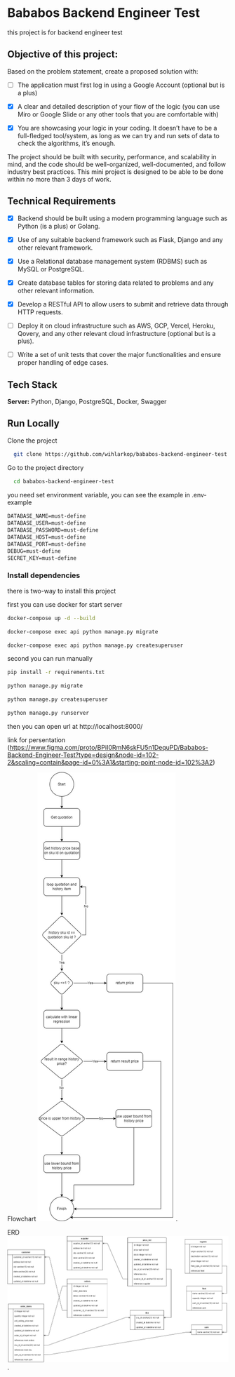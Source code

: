 # Bababos Backend Engineer Test

this project is for backend engineer test

## Objective of this project:

Based on the problem statement, create a proposed solution with:

- [ ] The application must first log in using a Google Account (optional but is a plus)

- [x] A clear and detailed description of your flow of the logic (you can use Miro or Google
Slide or any other tools that you are comfortable with)

- [X] You are showcasing your logic in your coding. It doesn’t have to be a full-fledged
tool/system, as long as we can try and run sets of data to check the algorithms, it’s
enough.

The project should be built with security, performance, and scalability in mind, and the code
should be well-organized, well-documented, and follow industry best practices. This mini
project is designed to be able to be done within no more than 3 days of work.

## Technical Requirements
- [x] Backend should be built using a modern programming language such as Python (is a
plus) or Golang.

- [x] Use of any suitable backend framework such as Flask, Django and any other
relevant framework.

- [x] Use a Relational database management system (RDBMS) such as MySQL or
PostgreSQL.

- [x] Create database tables for storing data related to problems and any other relevant
information.

- [x] Develop a RESTful API to allow users to submit and retrieve data through HTTP
requests.

- [ ] Deploy it on cloud infrastructure such as AWS, GCP, Vercel, Heroku, Qovery, and
any other relevant cloud infrastructure (optional but is a plus).

- [ ] Write a set of unit tests that cover the major functionalities and ensure proper
handling of edge cases.


## Tech Stack

**Server:** Python, Django, PostgreSQL, Docker, Swagger

## Run Locally

Clone the project

```bash
  git clone https://github.com/wihlarkop/bababos-backend-engineer-test
```

Go to the project directory

```bash
  cd bababos-backend-engineer-test
```

you need set environment variable, you can see the example in .env-example

```dotenv
DATABASE_NAME=must-define
DATABASE_USER=must-define
DATABASE_PASSWORD=must-define
DATABASE_HOST=must-define
DATABASE_PORT=must-define
DEBUG=must-define
SECRET_KEY=must-define
```

### Install dependencies

there is two-way to install this project

first you can use docker for start server

```bash
docker-compose up -d --build
```

```bash
docker-compose exec api python manage.py migrate 
```

```bash
docker-compose exec api python manage.py createsuperuser 
```

second you can run manually

```bash
pip install -r requirements.txt
```

```bash
python manage.py migrate
```

```bash
python manage.py createsuperuser
```

```bash
python manage.py runserver
```

then you can open url at http://localhost:8000/

link for persentation (https://www.figma.com/proto/BPiI0RmN6skFU5n1DequPD/Bababos-Backend-Engineer-Test?type=design&node-id=102-2&scaling=contain&page-id=0%3A1&starting-point-node-id=102%3A2)

Flowchart
![Flowchart](/images/Flowchart.jpg).

ERD
![ERD](/images/erd.jpg).
